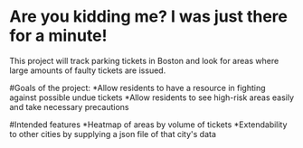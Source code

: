 # Are you kidding me? I was just there for a minute!

This project will track parking tickets in Boston and look for areas where large amounts of faulty tickets are issued.

#Goals of the project:
  *Allow residents to have a resource in fighting against possible undue tickets
  *Allow residents to see high-risk areas easily and take necessary precautions

#Intended features
  *Heatmap of areas by volume of tickets
  *Extendability to other cities by supplying a json file of that city's data
